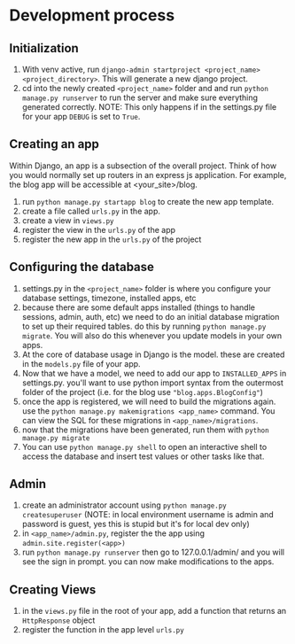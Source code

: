 # Development process

## Initialization
1. With venv active, run `django-admin startproject <project_name> <project_directory>`. This will generate a new django project.
2. cd into the newly created `<project_name>` folder and and run `python manage.py runserver` to run the server and make sure everything generated correctly. NOTE: This only happens if in the settings.py file for your app `DEBUG` is set to `True`.

## Creating an app

Within Django, an app is a subsection of the overall project. Think of how you would normally set up routers in an express js application. For example, the blog app will be accessible at <your_site>/blog.

1. run `python manage.py startapp blog` to create the new app template.
2. create a file called `urls.py` in the app.
3. create a view in `views.py`
4. register the view in the `urls.py` of the app
3. register the new app in the `urls.py` of the project 

## Configuring the database
1. settings.py in the `<project_name>` folder is where you configure your database settings, timezone, installed apps, etc
2. because there are some default apps installed (things to handle sessions, admin, auth, etc) we need to do an initial database migration to set up their required tables. do this by running `python manage.py migrate`. You will also do this whenever you update models in your own apps.
3. At the core of database usage in Django is the model. these are created in the `models.py` file of your app.
4. Now that we have a model, we need to add our app to `INSTALLED_APPS` in settings.py. you'll want to use python import syntax from the outermost folder of the project (i.e. for the blog use `"blog.apps.BlogConfig"`)
5. once the app is registered, we will need to build the migrations again. use the `python manage.py makemigrations <app_name>` command. You can view the SQL for these migrations in `<app_name>/migrations`.
6. now that the migrations have been generated, run them with `python manage.py migrate`
7. You can use `python manage.py shell` to open an interactive shell to access the database and insert test values or other tasks like that.


## Admin
1. create an administrator account using `python manage.py createsuperuser` (NOTE: in local environment username is admin and password is guest, yes this is stupid but it's for local dev only)
2. in `<app_name>/admin.py`, register the the app using `admin.site.register(<app>)`
3. run `python manage.py runserver` then go to 127.0.0.1/admin/ and you will see the sign in prompt. you can now make modifications to the apps.


## Creating Views
1. in the `views.py` file in the root of your app, add a function that returns an `HttpResponse` object
2. register the function in the app level `urls.py`